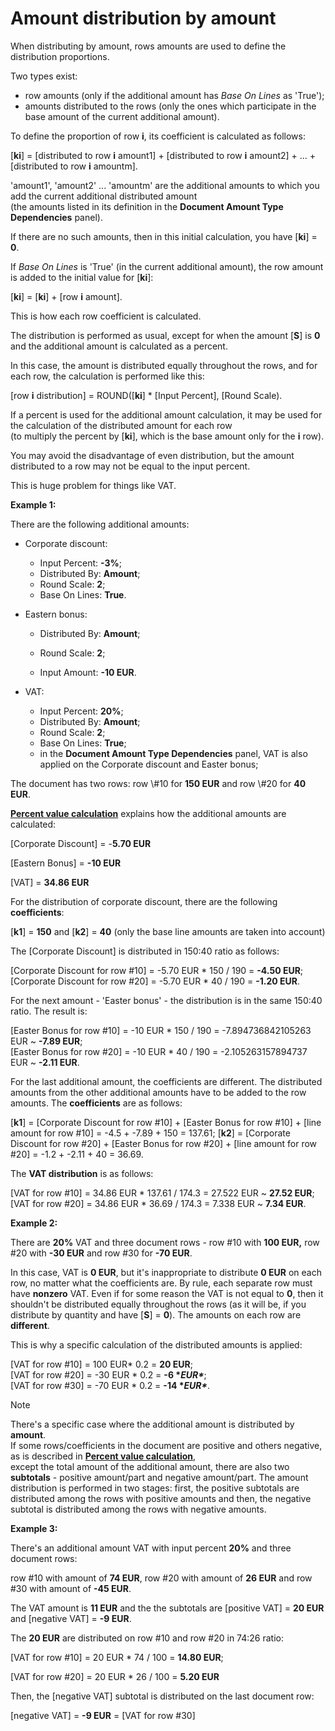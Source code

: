 # Amount distribution by amount

When distributing by amount, rows amounts are used to define the distribution proportions. 

Two types exist:

- row amounts (only if the additional amount has _Base On Lines_ as 'True');
- amounts distributed to the rows (only the ones which  participate in the base amount of the current additional amount).

To define the proportion of row **i**, its coefficient is calculated as follows:

[**ki**] = [distributed to row **i** amount1] + [distributed to row **i** amount2] + ... + [distributed to row **i** amountm].

'amount1', 'amount2' ... 'amountm' are the additional amounts to which you add the current additional distributed amount <br> (the amounts listed in its definition in the **Document Amount Type Dependencies** panel). 

If there are no such amounts, thеn in this initial calculation, you have [**ki**] = **0**. 

If _Base On Lines_ is 'True' (in the current additional amount), the row amount is added to the initial value for [**ki**]:

[**ki**] = [**ki**] + [row **i** amount].

This is how each row coefficient is calculated. 

Тhe distribution is performed as usual, except for when the amount [**S**] is **0** and the additional amount is calculated as a percent. 

In this case, the amount is distributed equally throughout the rows, and for each row, the calculation is performed like this:

[row **i** distribution] = ROUND([**ki**] * [Input Percent], [Round Scale).

If a percent is used for the additional amount calculation, it may be used for the calculation of the distributed amount for each row <br> (to multiply the percent by [**ki**], which is the base amount only for the **i** row).

You may avoid the disadvantage of even distribution, but the amount distributed to a row may not be equal to the input percent. 

This is huge problem for things like VAT.

**Example 1:**

There are the following additional amounts:

- Corporate discount:

  - Input Percent: **-3%**;
  - Distributed By: **Amount**;
  - Round Scale: **2**;
  - Base On Lines: **True**.

- Eastern bonus:

  - Distributed By: **Amount**;
  - Round Scale: **2**;

  - Input Amount: **-10 EUR**.

- VAT:

  - Input Percent: **20%**;
  - Distributed By: **Amount**;
  - Round Scale: **2**;
  - Base On Lines: **True**;
  - in the **Document Amount Type Dependencies** panel, VAT is also applied on the Corporate discount and Easter bonus;

The document has two rows: row \\#10 for **150 EUR** and row \\#20 for **40 EUR**. 

**[Percent value calculation](https://docs.erp.net/tech/advanced/document-amounts/amounts-calculation/percent-calculation.html)** explains how the additional amounts are calculated:

[Corporate Discount] = -**5.70 EUR**

[Eastern Bonus] = **-10 EUR**

[VAT] = **34.86 EUR**

For the distribution of corporate discount, there are the following **coefficients**: 

[**k1**] = **150** and [**k2**] = **40** (only the base line amounts are taken into account)

The [Corporate Discount] is distributed in 150:40 ratio as follows:

[Corporate Discount for row \#10] = -5.70 EUR * 150 / 190 = **-4.50 EUR**; <br>
[Corporate Discount for row \#20] = -5.70 EUR * 40 / 190 = **-1.20 EUR**.

For the next amount - 'Easter bonus' - the distribution is in the same 150:40 ratio. The result is:

[Easter Bonus for row \#10] = -10 EUR * 150 / 190 = -7.894736842105263 EUR ~ **-7.89 EUR**; <br>
[Easter Bonus for row \#20] = -10 EUR * 40 / 190 = -2.105263157894737 EUR ~ **-2.11 EUR**.

For the last additional amount, the coefficients are different. The distributed amounts from the other additional amounts have to be  added to the row amounts. The **coefficients** are as follows:

[**k1**] = [Corporate Discount for row \#10] + [Easter Bonus for row \#10] + [line amount for row \#10] = -4.5 + -7.89 + 150 = 137.61;
[**k2**] = [Corporate Discount for row \#20] + [Easter Bonus for row \#20] + [line amount for row \#20] = -1.2 + -2.11 + 40 = 36.69.

The **VAT distribution** is as follows:

[VAT for row \#10] = 34.86 EUR * 137.61 / 174.3 = 27.522 EUR ~ **27.52 EUR**; <br>
[VAT for row \#20] = 34.86 EUR * 36.69 / 174.3 = 7.338 EUR ~ **7.34 EUR**.

**Example 2:**

There are **20%** VAT and three document rows - row \#10 with **100 EUR,** row \#20 with **-30 EUR** and row \#30 for **-70 EUR**. 

In this case, VAT is **0 EUR**, but it's inappropriate to distribute **0 EUR** on each row, no matter what the coefficients are. By rule, each separate row must have **nonzero** VAT. Even if for some reason the VAT is not equal to **0**, then it shouldn't be distributed equally throughout the rows (as it will be, if you distribute by quantity and have [**S**] = **0**). The amounts on each row are **different**. 

This is why a specific calculation of the distributed amounts is applied:

[VAT for row \#10] = 100 EUR* 0.2 = **20 EUR**; <br>
[VAT for row \#20] = -30 EUR * 0.2 = **-6 \**EUR\****; <br>
[VAT for row \#30] = -70 EUR * 0.2 = **-14 \**EUR\****. <br>

> [!NOTE] 
> 
> There's a specific case where the additional amount is distributed by **amount**. <br> If some rows/coefficients in the document are positive and others negative, as is described in **[Percent value calculation](https://docs.erp.net/tech/advanced/document-amounts/amounts-calculation/percent-calculation.html)**, <br> except the total amount of the additional amount, there are also two **subtotals** - positive amount/part and negative amount/part. The amount distribution is performed in two stages: first, the positive subtotals are distributed among the rows with positive amounts and then, the negative subtotal is distributed among the rows with negative amounts. 

**Example 3:**

There's an additional amount VAT with input percent **20%** and three document rows:

row \#10 with amount of **74 EUR**, row \#20 with amount of **26 EUR** and row \#30 with amount of **-45 EUR**. 

The VAT amount is **11 EUR** and the the subtotals are [positive VAT] = **20 EUR** and [negative VAT] = **-9 EUR**. 

The **20 EUR** are distributed on row \#10 and row \#20 in 74:26 ratio:

[VAT for row \#10] = 20 EUR * 74 / 100 = **14.80 EUR**;

[VAT for row \#20] = 20 EUR * 26 / 100 = **5.20 EUR**

Then, the [negative VAT] subtotal is distributed on the last document row: 

[negative VAT] = **-9 EUR** = [VAT for row \#30]
